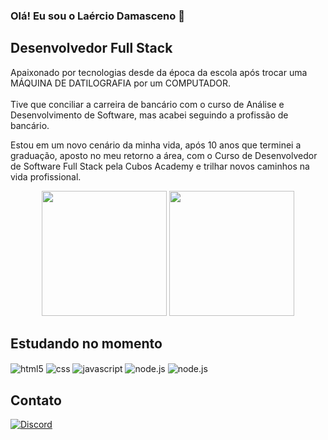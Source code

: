 ### Olá! Eu sou o Laércio Damasceno 👋 

## Desenvolvedor Full Stack

Apaixonado por tecnologias desde da época da escola após trocar uma MÁQUINA DE DATILOGRAFIA por um COMPUTADOR. 
<br/><br/>
Tive que conciliar a carreira de bancário com o curso de Análise e Desenvolvimento de Software, mas acabei seguindo a profissão de bancário.<br/>

Estou em um novo cenário da minha vida, após 10 anos que terminei a graduação, aposto no meu retorno a área, com o Curso de Desenvolvedor de Software Full Stack pela Cubos Academy e trilhar novos caminhos na vida profissional.
<br/>

<div align="center">
<img height="200px" src="https://github-readme-stats.vercel.app/api?username=laerciodamasceno&show_icons=true&theme=tokyonight"/>
 <img height="200px" src="https://github-readme-stats.vercel.app/api/top-langs/?username=laerciodamasceno&layout=compact&theme=tokyonight"/>
</div>

## Estudando no momento
<div style="display: inline_block">
  <img align="center" alt="html5" src="https://img.shields.io/badge/HTML5-E34F26?style=for-the-badge&logo=html5&logoColor=white" />
  <img align="center" alt="css" src="https://img.shields.io/badge/CSS3-1572B6?style=for-the-badge&logo=css3&logoColor=white" />
  <img align="center" alt="javascript" src="https://img.shields.io/badge/JavaScript-F7DF1E?style=for-the-badge&logo=javascript&logoColor=black" />
  <img align="center" alt="node.js" src= "https://img.shields.io/badge/Node.js-43853D?style=for-the-badge&logo=node.js&logoColor=white" />
  <img align="center" alt="node.js" src= "https://img.shields.io/badge/React-20232A?style=for-the-badge&logo=react&logoColor=61DAFB" />
         
</div>

## Contato

[![Discord](https://img.shields.io/badge/Discord-7289DA?style=for-the-badge&logo=discord&logoColor=white)](https://discord.gg/1035225373966880789)    

